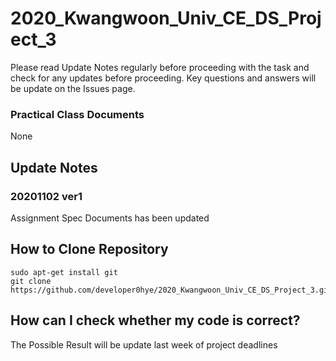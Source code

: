 # 2020_Kwangwoon_Univ_CE_DS_Project_3
Please read Update Notes regularly before proceeding with the task and check for any updates before proceeding.
Key questions and answers will be update on the Issues page.

### Practical Class Documents
None


## Update Notes
### 20201102 ver1 
Assignment Spec Documents has been updated

## How to Clone Repository
```
sudo apt-get install git
git clone https://github.com/developer0hye/2020_Kwangwoon_Univ_CE_DS_Project_3.git
```
## How can I check whether my code is correct?
The Possible Result will be update last week of project deadlines
